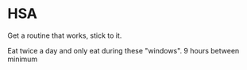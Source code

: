 # HSA

Get a routine that works, stick to it.

Eat twice a day and only eat during these "windows". 9 hours between minimum 



